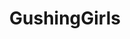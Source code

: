 ---
title: GushingGirls
crosslinks:
- PornStarletHQ
- firstSquirtingVideos
- Womenorgasm
- squirting
---